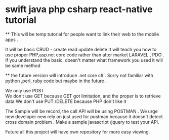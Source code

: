 # swift java php csharp react-native tutorial

** This will be temp tutorial for people want to link their web
to the mobile apps . 

It will be basic CRUD - create read update delete 
It will teach you how to use proper PHP,asp.net core code rather than after market
LARAVEL , PDO . If you understand the basic, doesn't matter what framework
you used it will be same method 

** the future version will introduce .net core c# . Sorry not familiar 
with python ,perl, ruby code but maybe in the future .

We only use POST  
We don't use GET because GET got limitation, and the proper is to 
retrieve data 
We don't use PUT /DELETE because PHP don't like it 

The Sample will be record, the call API will be using POSTMAN
. We urge new developer new rely on just used for postman because it doesn't
detect cross domain problem . Make a sample javascript /jquery 
to test your API.

Future all this project will have own repository for more easy viewing. 

